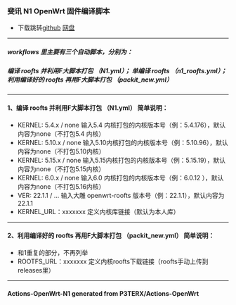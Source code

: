 ### 斐讯 N1 OpenWrt 固件编译脚本
* 下载跳转[github](https://github.com/kissyouhunter/Openwrt_X86-Openwrt_N1-Armbian_N1/releases/tag/openwrt_n1) [网盘](https://cloud.kisslove.eu.org)
------------------------------------------------------------------
##### workflows 里主要有三个自动脚本，分别为：
##### 编译 roofts 并利用F大脚本打包 （N1.yml）； 单编译 roofts （n1_roofts.yml）； 利用编译好的 roofts 再用F大脚本打包 （packit_new.yml）
------------------------------------------------------------------
#### 1、编译 roofts 并利用F大脚本打包 （N1.yml） 简单说明：
- KERNEL: 5.4.x  / none    输入5.4 内核打包的内核版本号（例：5.4.176），默认内容为none（不打包5.4 内核）
- KERNEL: 5.10.x / none    输入5.10内核打包的内核版本号（例：5.10.96），默认内容为none（不打包5.10内核）
- KERNEL: 5.15.x / none    输入5.15内核打包的内核版本号（例：5.15.19），默认内容为none（不打包5.15内核）
- KERNEL: 6.0.x  / none    输入6.0 内核打包的内核版本号（例：6.0.12 ），默认内容为none（不打包5.16内核）
- VER:    22.1.1 / ...     输入大雕 openwrt-roofts 版本号（例：22.1.1），默认内容为22.1.1
- KERNEL_URL：xxxxxxx      定义内核库链接（默认为本人库）
------------------------------------------------------------------
#### 2、利用编译好的 roofts 再用F大脚本打包 （packit_new.yml） 简单说明：
- 和1重复的部分，不再列举
- ROOTFS_URL：xxxxxxx      定义内核roofts下载链接（roofts手动上传到releases里）
------------------------------------------------------------------
#### Actions-OpenWrt-N1 generated from P3TERX/Actions-OpenWrt
